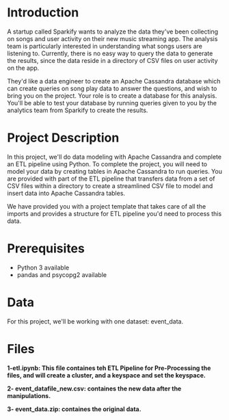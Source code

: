 # Introduction
A startup called Sparkify wants to analyze the data they've been collecting on songs and user activity on their new music streaming app. The analysis team is particularly interested in understanding what songs users are listening to. Currently, there is no easy way to query the data to generate the results, since the data reside in a directory of CSV files on user activity on the app.

They'd like a data engineer to create an Apache Cassandra database which can create queries on song play data to answer the questions, and wish to bring you on the project. Your role is to create a database for this analysis. You'll be able to test your database by running queries given to you by the analytics team from Sparkify to create the results.

# Project Description
In this project, we'll do data modeling with Apache Cassandra and complete an ETL pipeline using Python. To complete the project, you will need to model your data by creating tables in Apache Cassandra to run queries. You are provided with part of the ETL pipeline that transfers data from a set of CSV files within a directory to create a streamlined CSV file to model and insert data into Apache Cassandra tables.

We have provided you with a project template that takes care of all the imports and provides a structure for ETL pipeline you'd need to process this data.

# Prerequisites

* Python 3 available
* pandas and psycopg2 available

# Data 
For this project, we'll be working with one dataset: event_data.


# Files

**1-etl.ipynb: This file containes teh ETL Pipeline for Pre-Processing the files, and will create a cluster, and a keyspace and set the keyspace.**

**2- event_datafile_new.csv: containes the new data after the manipulations.**

**3- event_data.zip: containes the original data.**
